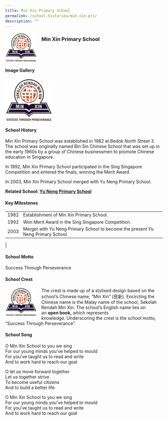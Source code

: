 ```yaml
---
title: Min Xin Primary School
permalink: /school-histories/min-xin-pri/
description: ""
---
```

<img src="/images/minxinpri.png" style="width:20%;margin-right:15px;" align = "left">

### **Min Xin Primary School**

<br clear="left">

#### **Image Gallery**
<p><a href="https://staging.d1yxymztqoj7qn.amplifyapp.com/images/minxinpri.png">  
<img src="/images/minxinpri.png" style="width:30%;margin-right:15px;" align = "left">
</a></p>

<br clear="left">

#### **School History**
Min Xin Primary School was established in 1982 at Bedok North Street 3. The school was originally named Bin Sin Chinese School that was set up in the early 1960s by a group of Chinese businessmen to promote Chinese education in Singapore.  
  
In 1992, Min Xin Primary School participated in the Sing Singapore Competition and entered the finals, winning the Merit Award.

In 2003, Min Xin Primary School merged with Yu Neng Primary School.

**Related School: [Yu Neng Primary School](https://staging.d1yxymztqoj7qn.amplifyapp.com/school-histories/yu-neng-pri/)**

#### **Key Milestones**

|  |  |
|:---:|---|
| 1982 | Establishment of Min Xin Primary School. |
| 1992 | Won Merit Award in the Sing Singapore Competition. |
| 2003 | Merger with Yu Neng Primary School to become the present Yu Neng Primary School. |
|

#### **School Motto**
Success Through Perseverance

#### **School Crest**
<img src="/images/minxinpri.png" style="width:20%;margin-right:15px;" align = "left">

The crest is made up of a stylised design based on the school’s Chinese name, “Min Xin” (民新). Encircling the Chinese name is the Malay name of the school, Sekolah Rendah Min Xin. The school’s English name lies on an **open book,** which represents knowledge. Underscoring the crest is the school motto, “Success Through Perseverance”.

#### **School Song**
O Min Xin School to you we sing<br>
For our young minds you’ve helped to mould<br>
For you’ve taught us to read and write<br>
And to work hard to reach our goal

O let us move forward together<br>
Let us together strive<br>
To become useful citizens<br>
And to build a better life

O Min Xin School to you we sing<br>
For our young minds you’ve helped to mould<br>
For you’ve taught us to read and write<br>
And to work hard to reach our goal